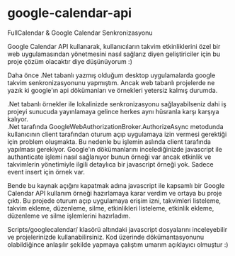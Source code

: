 # google-calendar-api
FullCalendar &amp; Google Calendar Senkronizasyonu

Google Calendar API kullanarak, kullanıcıların takvim etkinliklerini özel bir web uygulamasından yönetmesini nasıl sağlarız diyen geliştiriciler için bu proje çözüm olacaktır diye düşünüyorum :)

Daha önce .Net tabanlı yazmış olduğum desktop uygulamalarda google takvim senkronizasyonunu yapmıştım. Ancak web tabanlı projelerde ne yazık ki 
google'ın api dökümanları ve örnekleri yetersiz kalmış durumda. 

.Net tabanlı örnekler ile lokalinizde senkronizasyonu sağlayabilseniz dahi iş projeyi sunucuda yayınlamaya gelince herkes aynı hüsranla karşı karşıya kalıyor.  
.Net tarafında GoogleWebAuthorizationBroker.AuthorizeAsync metodunda kullanıcının client tarafından oturum açıp uygulamaya izin vermesi gerektiği için problem oluşmakta.
Bu nedenle bu işlemin aslında client tarafında yapılması gerekiyor. Google'ın dökümanlarını incelediğinizde javascript ile authanticate işlemi nasıl sağlanıyor bunun örneği var
ancak etkinlik ve takvimlerin yönetimiyle ilgili detaylıca bir javascript örneği yok. Sadece event insert için örnek var. 

Bende bu kaynak açığını kapatmak adına javascript ile kapsamlı bir Google Calendar API kullanım örneği hazırlamaya karar verdim ve ortaya bu proje çıktı. 
Bu projede oturum açıp uygulamaya erişim izni, takvimleri listeleme, takvim ekleme, düzenleme, silme, etkinlikleri listeleme, etkinlik ekleme, düzenleme ve silme işlemlerini
hazırladım. 

Scripts/googlecalendar/ klasörü altındaki javascript dosyalarını inceleyebilir ve projelerinizde kullanabilirsiniz. 
Kod üzerinde dökümantasyonunu olabildiğince anlaşılır şekilde yapmaya çalıştım umarım açıklayıcı olmuştur :)




